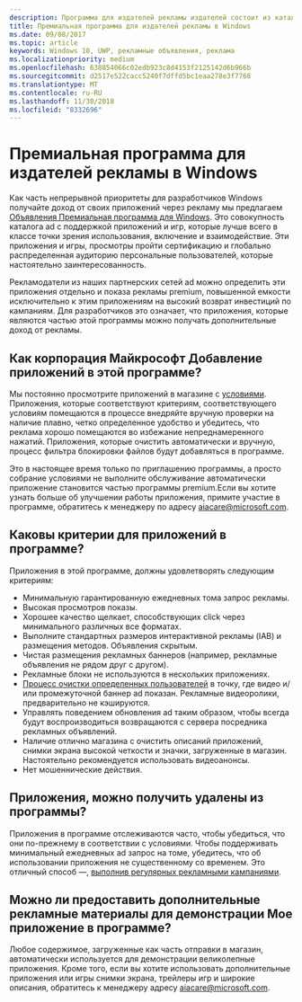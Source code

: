 ```yaml
---
description: Программа для издателей рекламы издателей состоит из каталога коллекции включенной рекламой приложений, предназначенных для партнеров рекламных сетей в premium Windows повышенной емкости рекламы. Приложения в этой программе лучше всего подходит в классе точки зрения использования, включение и взаимодействия.
title: Премиальная программа для издателей рекламы в Windows
ms.date: 09/08/2017
ms.topic: article
keywords: Windows 10, UWP, рекламные объявления, реклама
ms.localizationpriority: medium
ms.openlocfilehash: 638854066c02edb923c8d4153f2125142d6b966b
ms.sourcegitcommit: d2517e522cacc5240f7dffd5bc1eaa278e3f7768
ms.translationtype: MT
ms.contentlocale: ru-RU
ms.lasthandoff: 11/30/2018
ms.locfileid: "8332696"
---
```

# <a name="windows-premium-ads-publishers-program"></a>Премиальная программа для издателей рекламы в Windows

Как часть непрерывной приоритеты для разработчиков Windows получайте доход от своих приложений через рекламу мы предлагаем [Объявления Премиальная программа для Windows](http://www.windowspremiumapps.com). Это совокупность каталога ad с поддержкой приложений и игр, которые лучше всего в классе точки зрения использования, включение и взаимодействие. Эти приложения и игры, просмотры пройти сертификацию и глобально распределенная аудиторию персональные пользователей, которые настоятельно заинтересованность.

Рекламодатели из наших партнерских сетей ad можно определить эти приложения отдельно и показа рекламы premium, повышенной емкости исключительно к этим приложениям на высокий возврат инвестиций по кампаниям. Для разработчиков это означает, что приложения, которые являются частью этой программы можно получать дополнительные доход от рекламы.

## <a name="how-does-microsoft-add-apps-to-this-program"></a>Как корпорация Майкрософт Добавление приложений в этой программе? 

Мы постоянно просмотрите приложений в магазине с [условиями](#what-are-the-criteria-for-apps-in-the-program). Приложения, которые соответствуют критериям, соответствующего условиям помещаются в процессе внедряйте вручную проверки на наличие плавно, четко определенное удобство и убедитесь, что реклама хорошо помещаются во избежание непреднамеренного нажатий. Приложения, которые очистить автоматически и вручную, процесс фильтра блокировки файлов будут добавляться в программе.

Это в настоящее время только по приглашению программы, а просто собрание условиями не выполните обслуживание автоматически приложение становится частью программы premium.Если вы хотите узнать больше об улучшении работы приложения, примите участие в программе, обратитесь к менеджеру по адресу aiacare@microsoft.com.

## <a name="what-are-the-criteria-for-apps-in-the-program"></a>Каковы критерии для приложений в программе?

Приложения в этой программе, должны удовлетворять следующим критериям:

* Минимальную гарантированную ежедневных тома запрос рекламы. 
* Высокая просмотров показы. 
* Хорошее качество щелкает, способствующих click через минимального различных все форматах. 
* Выполните стандартных размеров интерактивной рекламы (IAB) и размещения методов. Объявления скрытым.
* Чистая размещения рекламных баннеров (например, рекламные объявления не рядом друг с другом).
* Рекламные блоки не используются в нескольких приложениях.
* [Процесс очистки определенных пользователей](https://blogs.windows.com/buildingapps/2017/08/31/best-practices-using-video-ads-windows-apps/) в точку, где видео и/или промежуточной баннер ad показан. Рекламные видеоролики, предварительно не кэшируются. 
* Управлять поведением обновления ad таким образом, чтобы всегда будут воспроизводиться возвращаются с сервера посредника рекламных объявлений.
* Наличие отлично магазина с очистить описаний приложений, снимки экрана высокой четкости и значки, загруженные в магазин. Настоятельно рекомендуется использовать видеоанонсы.
* Нет мошеннические действия.

## <a name="can-apps-get-removed-from-the-program"></a>Приложения, можно получить удалены из программы?

Приложения в программе отслеживаются часто, чтобы убедиться, что они по-прежнему в соответствии с условиями. Чтобы поддерживать минимальный ежедневных ad запрос на томе, убедитесь, что об использовании приложения не существенному со временем. Это отличный способ —, [выполнив регулярных рекламными кампаниями](https://developer.microsoft.com/en-us/store/promote-your-apps).

## <a name="can-i-provide-additional-marketing-material-to-showcase-my-app-in-the-program"></a>Можно ли предоставить дополнительные рекламные материалы для демонстрации Мое приложение в программе? 

Любое содержимое, загруженные как часть отправки в магазин, автоматически используется для демонстрации великолепные приложения. Кроме того, если вы хотите использовать дополнительные приложения или игры снимки экрана, трейлеры игр и широкие описания, обратитесь к менеджеру адресу aiacare@microsoft.com.
